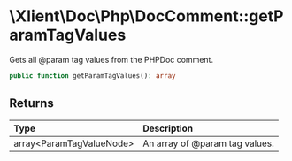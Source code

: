 # \\Xlient\\Doc\\Php\\DocComment::getParamTagValues

Gets all \@param tag values from the PHPDoc comment.

```php
public function getParamTagValues(): array
```

## Returns

| Type | Description |
| :--- | :--- |
| array\<ParamTagValueNode\> | An array of \@param tag values. |